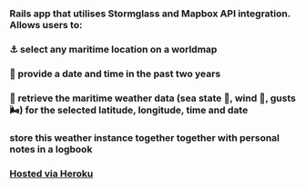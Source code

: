 ### Rails app that utilises Stormglass and Mapbox API integration. Allows users to:
### ⚓︎ select any maritime location on a worldmap
### 📅 provide a date and time in the past two years
### 🌅 retrieve the maritime weather data (sea state 🌊, wind 💨, gusts 🌬) for the selected latitude, longitude, time and date
### store this weather instance together together with personal notes in a logbook



### [Hosted via Heroku](https://www.trackmycruise.com)
